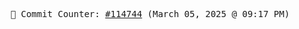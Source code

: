 <p align="center">
    <samp>
        📮 Commit Counter: <a href="https://github.com/Javascript-void0/Javascript-void0/commits/main">#114744</a> (March 05, 2025 @ 09:17 PM)
    </samp>
</p>